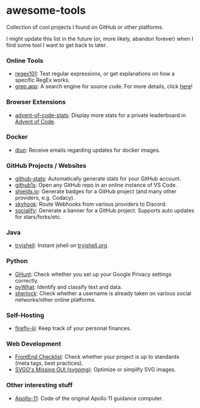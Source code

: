 # awesome-tools
Collection of cool projects I found on GitHub or other platforms.

I might update this list in the future (or, more likely, abandon forever) when I find some tool I want to get back to later.

### Online Tools

- [regex101](https://regex101.com): Test regular expressions, or get explanations on how a specific RegEx works.
- [grep.app](https://grep.app): A search engine for source code. For more details, click [here](./grepapp.md)!

### Browser Extensions

- [advent-of-code-stats](https://github.com/jeroenheijmans/advent-of-code-charts): Display more stats for a private leaderboard in [Advent of Code](https://adventofcode.com/).

### Docker

- [diun](https://github.com/crazy-max/diun): Receive emails regarding updates for docker images.

### GitHub Projects / Websites

- [github-stats](https://github.com/jstrieb/github-stats): Automatically generate stats for your GitHub account.
- [github1s](https://github.com/conwnet/github1s): Open any GitHub repo in an online instance of VS Code.
- [shields.io](https://github.com/badges/shields): Generate badges for a GitHub project (and many other providers, e.g. Codacy).
- [skyhook](https://github.com/Commit451/skyhook): Route Webhooks from various providers to Discord.
- [socialify](https://github.com/wei/socialify): Generate a banner for a GitHub project. Supports auto updates for stars/forks/etc.

### Java

- [tryjshell](https://github.com/javaterminal/tryjshell): Instant jshell on [tryjshell.org](https://tryjshell.org/).

### Python

- [GHunt](https://github.com/mxrch/GHunt): Check whether you set up your Google Privacy settings correctly.
- [pyWhat](https://github.com/bee-san/pyWhat): Identify and classify text and data.
- [sherlock](https://github.com/sherlock-project/sherlock): Check whether a username is already taken on various social networks/other online platforms.

### Self-Hosting

- [firefly-iii](https://github.com/firefly-iii/firefly-iii): Keep track of your personal finances.

### Web Development

- [FrontEnd Checklist](https://github.com/thedaviddias/Front-End-Checklist): Check whether your project is up to standards (meta tags, best practices).
- [SVGO's Missing GUI (svgomg)](https://github.com/jakearchibald/svgomg): Optimize or simplify SVG images.


### Other interesting stuff

- [Apollo-11](https://github.com/chrislgarry/Apollo-11): Code of the original Apollo 11 guidance computer.

